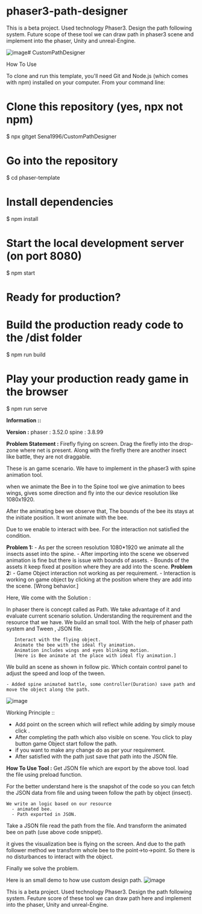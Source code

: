 # phaser3-path-designer
This is a beta project. Used technology Phaser3. Design the path following system. Future scope of these tool we can draw path in phaser3 scene and implement into the phaser, Unity and unreal-Engine.


![image](https://github.com/Sena1996/phaser3-path-designer/assets/32616992/36fb35c3-03f4-48e6-a7b9-dc41e307cd7a)# CustomPathDesigner

How To Use

To clone and run this template, you'll need Git and Node.js (which comes with npm) installed on your computer. From your command line:

# Clone this repository (yes, npx not npm)
$ npx gitget Sena1996/CustomPathDesigner

# Go into the repository
$ cd phaser-template

# Install dependencies
$ npm install

# Start the local development server (on port 8080)
$ npm start

# Ready for production?
# Build the production ready code to the /dist folder
$ npm run build

# Play your production ready game in the browser
$ npm run serve

**Information ::**


**Version :**
phaser : 3.52.0
spine : 3.8.99

**Problem Statement :**
     Firefly flying on screen. Drag the firefly into the drop-zone where net is present. Along with the firefly there are another insect like battle, they are not draggable. 
  
These is an game scenario. We have to implement in the phaser3 with spine animation tool.

when we animate the Bee in to the Spine tool we give animation to bees wings, gives some direction and fly into the our device resolution like 1080x1920. 

After the animating bee we observe that, The bounds of the bee its stays at the initiate position. It wont animate with the bee.


Due to we enable to interact with bee. For the interaction not satisfied the condition.
 
**Problem 1:**
      - As per the screen resolution 1080*1920 we animate all the insects asset into the spine.
      - After importing into the scene we observed animation is fine but there is issue with bounds of assets.
      - Bounds of the assets it keep fixed at position where they are add into the scene.
**Problem 2:**
      - Game Object interaction not working as per requirement.
      - Interaction is working on game object by clicking at the position where they are add into the scene.
     [Wrong behavior.]


Here, We come with the Solution :

In phaser there is concept called as Path. We take advantage of it and evaluate current scenario solution.
Understanding the requirement and the resource that we have. We build an small tool.
With the help of phaser path system and  Tween , JSON file.

       Interact with the flying object.
       Animate the bee with the ideal fly animation.
       Animation includes wings and eyes blinking motion.
       [Here is Bee animate at the place with ideal fly animation.]


We build an scene as shown in follow pic. Which contain control panel to adjust the speed and loop of the tween.

	- Added spine animated battle, some controller(Duration) save path and move the object along the path.
![image](https://github.com/Sena1996/phaser3-path-designer/assets/32616992/fe21abe1-09fe-4316-a6b1-cea5818e0d56)


Working Principle ::
- Add point on the screen which will reflect while adding by simply mouse click .
- After completing the path which also visible on scene. You click to play button game Object start follow the path.
- if you want to make any change do as per your requirement.
- After satisfied with the path just save that path into the JSON file.


**How To Use Tool :**
Get JSON file which are export by the above tool.
load the file using preload function. 

For the better understand here is the snapshot of the code so you can fetch the JSON data from file and using tween follow the path by object (insect).


    We write an logic based on our resource 
      - animated bee.
      - Path exported in JSON.

   Take a JSON file read the path from the file. And transform the animated bee on path (use above code snippet).

it gives the visualization bee is flying on the screen. And due to the path follower method we transform whole bee to the point->to->point. So there is no disturbances to interact with the object.

Finally we solve the problem. 


Here is an small demo to how use custom design path.
![image](https://github.com/Sena1996/phaser3-path-designer/assets/32616992/e2d29abf-79db-49f0-a635-a5536cc1cc48)


This is a beta project. Used technology Phaser3. Design the path following system. 
Feuture score of these tool we can draw path here and implement into the phaser, Unity and unreal-Engine.

